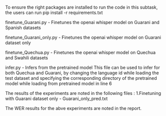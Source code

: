 To ensure the right packages are installed to run the code in this subtask, the users can run pip install -r requirements.txt


finetune_Guarani.py - Finetunes the openai whisper model on Guarani and Spanish datasets

finetune_Guarani_only.py - Finetunes the openai whisper model on Guarani dataset only

finetune_Quechua.py - Finetunes the openai whisper model on Quechua and Swahili datasets

infer.py - Infers from the pretrained model
    This file can be used to infer for both Quechua and Guarani, by changing the language id while loading the test dataset and specifying the 
    corresponding directory of the pretrained model while loading from pretrained model in line 6

The results of the experiments are noted in the following files :
1.Finetuning with Guarani dataset only - Guarani_only_pred.txt

The WER results for the abve experiments are noted in the report.
